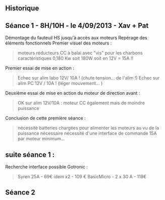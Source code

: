 ## Historique 

## Séance 1 - 8H/10H - le 4/09/2013 - Xav + Pat
Démontage du fauteuil HS jusqu'à accès aux moteurs
Repérage des éléments fonctionnels
Premier visuel des moteurs : 
> moteurs réducteurs CC à balai avec "vis" pour les charbons
> caractéristiques 0,180 Kw soit 180W soit en 12V = 15A !!

Premier essai de mise en action :
> Echec sur alim labo 12V/ 10A ! (chute tension... de l'alim !)
> Echec sur alim PC 12V / 10A ! (léger mouvement... ) 

Deuxième essai de mise en action du moteur de direction avant : 
> OK sur alim 12V/10A : moteur CC également mais de moindre puissance

Conclusion de cette première séance : 
> nécessité batteries chargées pour alimenter les moteurs au vu de la puissance nécessaire
> nécessité d'une interface de commande 15A par moteur minimum... 

## suite séance 1 : 
Recherche interface possible Gotronic : 
> Syren 25A - 69€
> idem x2 - 109 €
> BasicMicro - 2 x 30 A - 118€ 


## Séance 2

